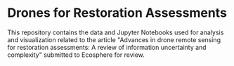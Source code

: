 # Drones for Restoration Assessments

This repository contains the data and Jupyter Notebooks used for analysis and visualization related to the article "Advances in drone remote sensing for restoration assessments: A review of information uncertainty and complexity" submitted to Ecosphere for review. 

